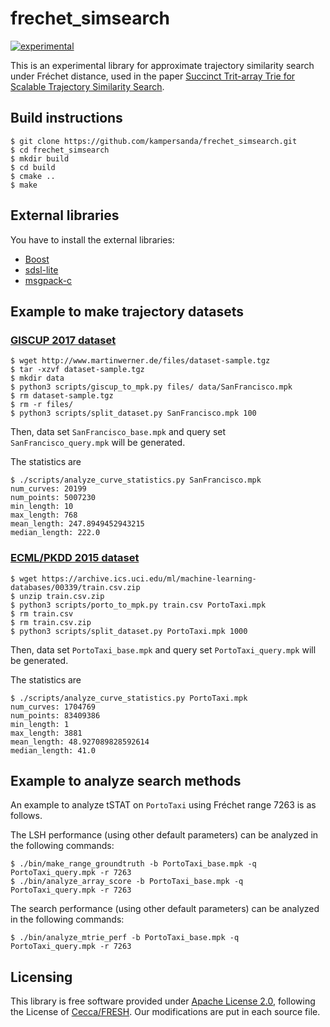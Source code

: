 # frechet_simsearch
[![experimental](http://badges.github.io/stability-badges/dist/experimental.svg)](http://github.com/badges/stability-badges)

This is an experimental library for approximate trajectory similarity search under Fréchet distance, used in the paper [Succinct Trit-array Trie for Scalable Trajectory Similarity Search]().

## Build instructions

```shell
$ git clone https://github.com/kampersanda/frechet_simsearch.git
$ cd frechet_simsearch
$ mkdir build
$ cd build
$ cmake ..
$ make
```

## External libraries

You have to install the external libraries:

- [Boost](https://www.boost.org)
- [sdsl-lite](https://github.com/simongog/sdsl-lite)
- [msgpack-c](https://github.com/msgpack/msgpack-c)

## Example to make trajectory datasets

### [GISCUP 2017 dataset](http://sigspatial2017.sigspatial.org/giscup2017/download)

```shell
$ wget http://www.martinwerner.de/files/dataset-sample.tgz
$ tar -xzvf dataset-sample.tgz
$ mkdir data
$ python3 scripts/giscup_to_mpk.py files/ data/SanFrancisco.mpk
$ rm dataset-sample.tgz
$ rm -r files/
$ python3 scripts/split_dataset.py SanFrancisco.mpk 100
```

Then, data set `SanFrancisco_base.mpk` and query set `SanFrancisco_query.mpk` will be generated.

The statistics are

```shell
$ ./scripts/analyze_curve_statistics.py SanFrancisco.mpk 
num_curves: 20199
num_points: 5007230
min_length: 10
max_length: 768
mean_length: 247.8949452943215
median_length: 222.0
```

### [ECML/PKDD 2015 dataset](https://archive.ics.uci.edu/ml/datasets/Taxi+Service+Trajectory+-+Prediction+Challenge,+ECML+PKDD+2015#)

```shell
$ wget https://archive.ics.uci.edu/ml/machine-learning-databases/00339/train.csv.zip
$ unzip train.csv.zip
$ python3 scripts/porto_to_mpk.py train.csv PortoTaxi.mpk
$ rm train.csv
$ rm train.csv.zip
$ python3 scripts/split_dataset.py PortoTaxi.mpk 1000
```

Then, data set `PortoTaxi_base.mpk` and query set `PortoTaxi_query.mpk` will be generated.

The statistics are

```shell
$ ./scripts/analyze_curve_statistics.py PortoTaxi.mpk 
num_curves: 1704769
num_points: 83409386
min_length: 1
max_length: 3881
mean_length: 48.927089828592614
median_length: 41.0
```

## Example to analyze search methods

An example to analyze tSTAT on `PortoTaxi` using Fréchet range 7263 is as follows.

The LSH performance (using other default parameters) can be analyzed in the following commands:

```shell
$ ./bin/make_range_groundtruth -b PortoTaxi_base.mpk -q PortoTaxi_query.mpk -r 7263
$ ./bin/analyze_array_score -b PortoTaxi_base.mpk -q PortoTaxi_query.mpk -r 7263
```

The search performance (using other default parameters) can be analyzed in the following commands:

```shell
$ ./bin/analyze_mtrie_perf -b PortoTaxi_base.mpk -q PortoTaxi_query.mpk -r 7263
```

## Licensing

This library is free software provided under [Apache License 2.0](https://github.com/kampersanda/frechet_simsearch/blob/master/LICENSE), following the License of [Cecca/FRESH](https://github.com/Cecca/FRESH). Our modifications are put in each source file.
